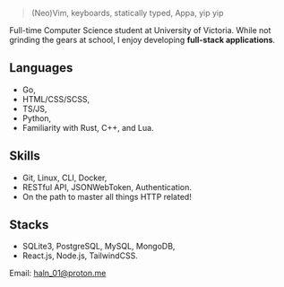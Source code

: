 > (Neo)Vim, keyboards, statically typed, Appa, yip yip

Full-time Computer Science student at University of Victoria. While
not grinding the gears at school, I enjoy developing **full-stack applications**.

## Languages
- Go,
- HTML/CSS/SCSS,
- TS/JS,
- Python,
- Familiarity with Rust, C++, and Lua.

## Skills
- Git, Linux, CLI, Docker,
- RESTful API, JSONWebToken, Authentication.
- On the path to master all things HTTP related!

## Stacks
- SQLite3, PostgreSQL, MySQL, MongoDB,
- React.js, Node.js, TailwindCSS.

Email: <a href="mailto:haln_01@proton.me" target="_blank">haln_01@proton.me</a>
